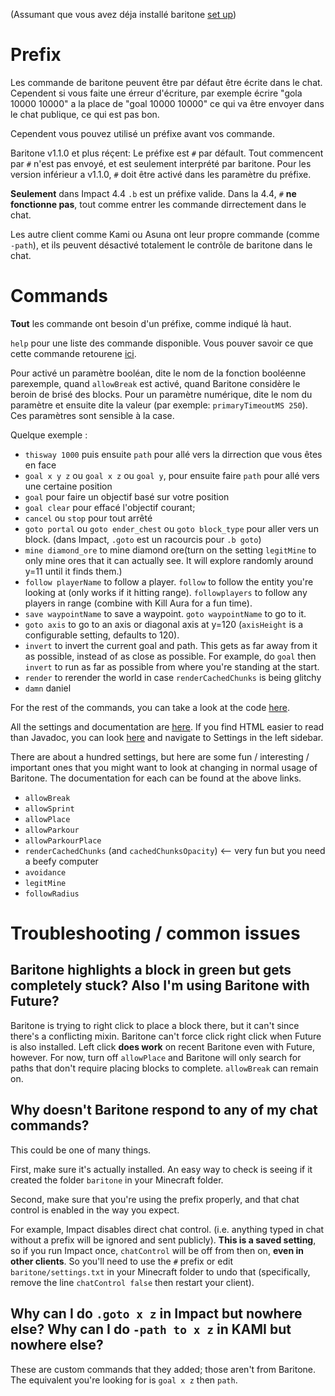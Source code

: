 (Assumant que vous avez déja installé baritone [set up](SETUP.md))

# Prefix

Les commande de baritone peuvent être par défaut être écrite dans le chat. Cependent si vous faite une érreur d'écriture, par exemple écrire "gola 10000 10000" a la place de "goal 10000 10000" ce qui va être envoyer dans le chat publique, ce qui est pas bon.

Cependent vous pouvez utilisé un préfixe avant vos commande.

Baritone v1.1.0 et plus réçent: Le préfixe est `#` par défault. Tout commencent par `#` n'est pas envoyé, et est seulement interprété par baritone.
Pour les version inférieur a v1.1.0, `#` doit être activé dans les paramètre du préfixe.

**Seulement** dans Impact 4.4 `.b` est un préfixe valide. Dans la 4.4, `#` **ne fonctionne pas**, tout comme entrer les commande dirrectement dans le chat.

Les autre client comme Kami ou Asuna ont leur propre commande (comme `-path`), et ils peuvent désactivé totalement le contrôle de baritone dans le chat.



# Commands

**Tout** les commande ont besoin d'un préfixe, comme indiqué là haut.

`help` pour une liste des commande disponible. Vous pouver savoir ce que cette commande retourene [ici](https://github.com/cabaletta/baritone/blob/master/src/main/java/baritone/utils/ExampleBaritoneControl.java#L53).

Pour activé un paramètre booléan, dite le nom de la fonction booléenne parexemple, quand `allowBreak` est activé, quand Baritone considère le beroin de brisé des blocks. Pour un paramètre numérique, dite le nom du paramètre et ensuite dite la valeur (par exemple: `primaryTimeoutMS 250`). Ces paramètres sont sensible à la case.




Quelque exemple :
- `thisway 1000` puis ensuite `path` pour allé vers la dirrection que vous êtes en face
- `goal x y z` ou `goal x z` ou `goal y`, pour ensuite faire `path` pour allé vers une certaine position 
- `goal` pour faire un objectif basé sur votre position
- `goal clear` pour effacé l'objectif courant; 
- `cancel` ou `stop` pour tout arrêté
- `goto portal` ou `goto ender_chest` ou `goto block_type` pour aller vers un block. (dans Impact, `.goto` est un racourcis pour `.b goto`)
- `mine diamond_ore` to mine diamond ore(turn on the setting `legitMine` to only mine ores that it can actually see. It will explore randomly around y=11 until it finds them.)
- `follow playerName` to follow a player. `follow` to follow the entity you're looking at (only works if it hitting range). `followplayers` to follow any players in range (combine with Kill Aura for a fun time).
- `save waypointName` to save a waypoint. `goto waypointName` to go to it.
- `goto axis` to go to an axis or diagonal axis at y=120 (`axisHeight` is a configurable setting, defaults to 120).
- `invert` to invert the current goal and path. This gets as far away from it as possible, instead of as close as possible. For example, do `goal` then `invert` to run as far as possible from where you're standing at the start.
- `render` to rerender the world in case `renderCachedChunks` is being glitchy
- `damn` daniel

For the rest of the commands, you can take a look at the code [here](https://github.com/cabaletta/baritone/blob/master/src/main/java/baritone/utils/ExampleBaritoneControl.java).

All the settings and documentation are <a href="https://github.com/cabaletta/baritone/blob/master/src/api/java/baritone/api/Settings.java">here</a>. If you find HTML easier to read than Javadoc, you can look <a href="https://baritone.leijurv.com/">here</a> and navigate to Settings in the left sidebar.

There are about a hundred settings, but here are some fun / interesting / important ones that you might want to look at changing in normal usage of Baritone. The documentation for each can be found at the above links.
- `allowBreak`
- `allowSprint`
- `allowPlace`
- `allowParkour`
- `allowParkourPlace`
- `renderCachedChunks` (and `cachedChunksOpacity`) <-- very fun but you need a beefy computer
- `avoidance`
- `legitMine`
- `followRadius`



# Troubleshooting / common issues

## Baritone highlights a block in green but gets completely stuck? Also I'm using Baritone with Future?
Baritone is trying to right click to place a block there, but it can't since there's a conflicting mixin. Baritone can't force click right click when Future is also installed. Left click **does work** on recent Baritone even with Future, however. For now, turn off `allowPlace` and Baritone will only search for paths that don't require placing blocks to complete. `allowBreak` can remain on.

## Why doesn't Baritone respond to any of my chat commands?
This could be one of many things.

First, make sure it's actually installed. An easy way to check is seeing if it created the folder `baritone` in your Minecraft folder.

Second, make sure that you're using the prefix properly, and that chat control is enabled in the way you expect.

For example, Impact disables direct chat control. (i.e. anything typed in chat without a prefix will be ignored and sent publicly). **This is a saved setting**, so if you run Impact once, `chatControl` will be off from then on, **even in other clients**.
So you'll need to use the `#` prefix or edit `baritone/settings.txt` in your Minecraft folder to undo that (specifically, remove the line `chatControl false` then restart your client).


## Why can I do `.goto x z` in Impact but nowhere else? Why can I do `-path to x z` in KAMI but nowhere else?
These are custom commands that they added; those aren't from Baritone.
The equivalent you're looking for is `goal x z` then `path`.
